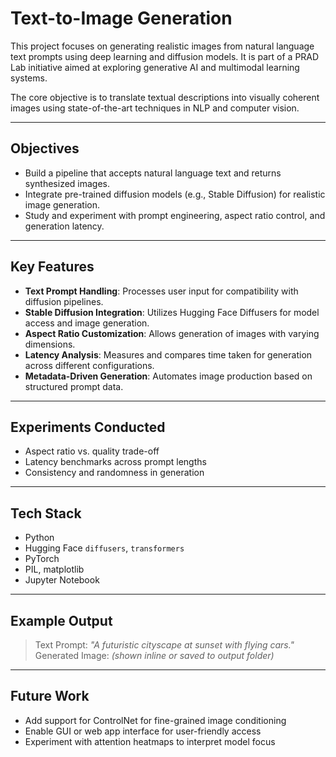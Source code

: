 # Text-to-Image Generation

This project focuses on generating realistic images from natural language text prompts using deep learning and diffusion models. It is part of a PRAD Lab initiative aimed at exploring generative AI and multimodal learning systems.

The core objective is to translate textual descriptions into visually coherent images using state-of-the-art techniques in NLP and computer vision.

---

## Objectives

- Build a pipeline that accepts natural language text and returns synthesized images.
- Integrate pre-trained diffusion models (e.g., Stable Diffusion) for realistic image generation.
- Study and experiment with prompt engineering, aspect ratio control, and generation latency.

---

## Key Features

- **Text Prompt Handling**: Processes user input for compatibility with diffusion pipelines.
- **Stable Diffusion Integration**: Utilizes Hugging Face Diffusers for model access and image generation.
- **Aspect Ratio Customization**: Allows generation of images with varying dimensions.
- **Latency Analysis**: Measures and compares time taken for generation across different configurations.
- **Metadata-Driven Generation**: Automates image production based on structured prompt data.

---

## Experiments Conducted

- Aspect ratio vs. quality trade-off
- Latency benchmarks across prompt lengths
- Consistency and randomness in generation

---

## Tech Stack

- Python
- Hugging Face `diffusers`, `transformers`
- PyTorch
- PIL, matplotlib
- Jupyter Notebook

---

## Example Output

> Text Prompt: *"A futuristic cityscape at sunset with flying cars."*  
> Generated Image: *(shown inline or saved to output folder)*

---

## Future Work

- Add support for ControlNet for fine-grained image conditioning
- Enable GUI or web app interface for user-friendly access
- Experiment with attention heatmaps to interpret model focus

